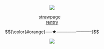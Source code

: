 <p align="center">
<img src="https://media.tenor.com/P6JvCvo6_IsAAAAj/an-project-sekai.gif">

<p align="center" 
 
[strawpage](https://parallelharmonies.straw.page)  ‎‎ ‎ ‎ ‎     
[rentry]( wait)

$${\color{#orange}—–★–———————–}$$



<p align="center">
  <img src="https://komarev.com/ghpvc/?username=VividOldTale&label=Fans&color=blue">
  </p>
